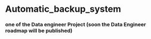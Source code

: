 # Automatic_backup_system
### one of the Data engineer Project (soon the Data Engineer roadmap will be published)
